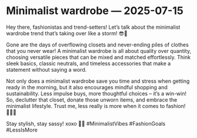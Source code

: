 # Minimalist wardrobe — 2025-07-15

Hey there, fashionistas and trend-setters! Let’s talk about the minimalist wardrobe trend that’s taking over like a storm! 😎👗

Gone are the days of overflowing closets and never-ending piles of clothes that you never wear! A minimalist wardrobe is all about quality over quantity, choosing versatile pieces that can be mixed and matched effortlessly. Think sleek basics, classic neutrals, and timeless accessories that make a statement without saying a word. 

Not only does a minimalist wardrobe save you time and stress when getting ready in the morning, but it also encourages mindful shopping and sustainability. Less impulse buys, more thoughtful choices – it’s a win-win! So, declutter that closet, donate those unworn items, and embrace the minimalist lifestyle. Trust me, less really is more when it comes to fashion! 💁‍♀️🌟

Stay stylish, stay sassy! xoxo 💋✨ #MinimalistVibes #FashionGoals #LessIsMore